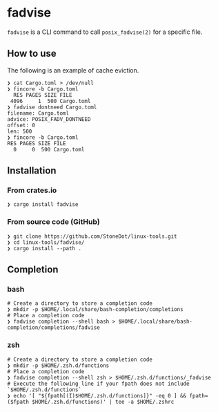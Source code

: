 # fadvise
`fadvise` is a CLI command to call `posix_fadvise(2)` for a specific file.

## How to use
The following is an example of cache eviction.

```shell
❯ cat Cargo.toml > /dev/null
❯ fincore -b Cargo.toml 
  RES PAGES SIZE FILE
 4096     1  500 Cargo.toml
❯ fadvise dontneed Cargo.toml 
filename: Cargo.toml
advice: POSIX_FADV_DONTNEED
offset: 0
len: 500
❯ fincore -b Cargo.toml
RES PAGES SIZE FILE
  0     0  500 Cargo.toml
```

## Installation

### From crates.io

```shell
❯ cargo install fadvise
```

### From source code (GitHub)

```shell
❯ git clone https://github.com/StoneDot/linux-tools.git
❯ cd linux-tools/fadvise/
❯ cargo install --path .
```

## Completion
### bash
```shell
# Create a directory to store a completion code
❯ mkdir -p $HOME/.local/share/bash-completion/completions
# Place a completion code
❯ fadvise completion --shell bash > $HOME/.local/share/bash-completion/completions/fadvise
```

### zsh

```shell
# Create a directory to store a completion code
❯ mkdir -p $HOME/.zsh.d/functions
# Place a completion code
❯ fadvise completion --shell zsh > $HOME/.zsh.d/functions/_fadvise
# Execute the following line if your fpath does not include `$HOME/.zsh.d/functions`
❯ echo '[ "${fpath[(I)$HOME/.zsh.d/functions]}" -eq 0 ] && fpath=($fpath $HOME/.zsh.d/functions)' | tee -a $HOME/.zshrc
```
